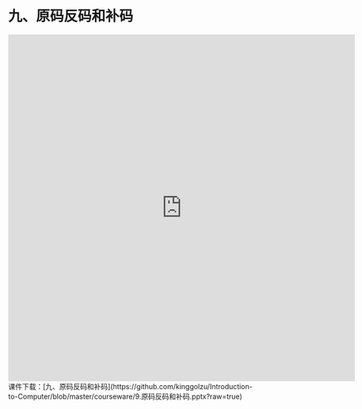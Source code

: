 # 九、原码反码和补码
<iframe  style="width: 700px; height: 700px;"  src=https://www.pptplus.cn/index.php?g=Site&m=Genericcode&a=detail&id=4568 frameborder=0 allowfullscreen></iframe>
课件下载：[九、原码反码和补码](https://github.com/kinggolzu/Introduction-to-Computer/blob/master/courseware/9.原码反码和补码.pptx?raw=true)